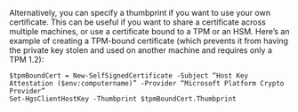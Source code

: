 Alternatively, you can specify a thumbprint if you want to use your own certificate. 
This can be useful if you want to share a certificate across multiple machines, or use a certificate bound to a TPM or an HSM. Here’s an example of creating a TPM-bound certificate (which prevents it from having the private key stolen and used on another machine and requires only a TPM 1.2):

```powersehll
$tpmBoundCert = New-SelfSignedCertificate -Subject “Host Key Attestation ($env:computername)” -Provider “Microsoft Platform Crypto Provider”
Set-HgsClientHostKey -Thumbprint $tpmBoundCert.Thumbprint
```


<!-- Appears in set-up-hgs-for-always-encrypted-in-sql-server.md and guarded-fabric-create-host-key.md
-->